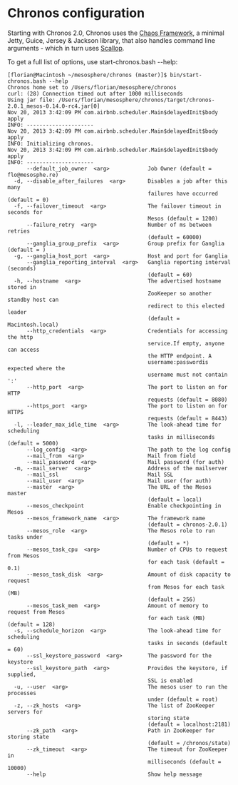 # Chronos configuration

Starting with Chronos 2.0, Chronos uses the [Chaos Framework](https://github.com/mesosphere/chaos), a minimal Jetty, Guice, Jersey & Jackson library, that also handles command line arguments - which in turn uses [Scallop](https://github.com/scallop/scallop).

To get a full list of options, use start-chronos.bash --help:

    [florian@Macintosh ~/mesosphere/chronos (master)]$ bin/start-chronos.bash --help
    Chronos home set to /Users/florian/mesosphere/chronos
    curl: (28) Connection timed out after 1000 milliseconds
    Using jar file: /Users/florian/mesosphere/chronos/target/chronos-2.0.1_mesos-0.14.0-rc4.jar[0]
    Nov 20, 2013 3:42:09 PM com.airbnb.scheduler.Main$delayedInit$body apply
    INFO: ---------------------
    Nov 20, 2013 3:42:09 PM com.airbnb.scheduler.Main$delayedInit$body apply
    INFO: Initializing chronos.
    Nov 20, 2013 3:42:09 PM com.airbnb.scheduler.Main$delayedInit$body apply
    INFO: ---------------------
          --default_job_owner  <arg>            Job Owner (default = flo@mesosphe.re)
      -d, --disable_after_failures  <arg>       Disables a job after this many
                                                failures have occurred (default = 0)
      -f, --failover_timeout  <arg>             The failover timeout in seconds for
                                                Mesos (default = 1200)
          --failure_retry  <arg>                Number of ms between retries
                                                (default = 60000)
          --ganglia_group_prefix  <arg>         Group prefix for Ganglia (default = )
      -g, --ganglia_host_port  <arg>            Host and port for Ganglia
          --ganglia_reporting_interval  <arg>   Ganglia reporting interval (seconds)
                                                (default = 60)
      -h, --hostname  <arg>                     The advertised hostname stored in
                                                ZooKeeper so another standby host can
                                                redirect to this elected leader
                                                (default = Macintosh.local)
          --http_credentials  <arg>             Credentials for accessing the http
                                                service.If empty, anyone can access
                                                the HTTP endpoint. A
                                                username:passwordis expected where the
                                                username must not contain ':'
          --http_port  <arg>                    The port to listen on for HTTP
                                                requests (default = 8080)
          --https_port  <arg>                   The port to listen on for HTTPS
                                                requests (default = 8443)
      -l, --leader_max_idle_time  <arg>         The look-ahead time for scheduling
                                                tasks in milliseconds (default = 5000)
          --log_config  <arg>                   The path to the log config
          --mail_from  <arg>                    Mail from field
          --mail_password  <arg>                Mail password (for auth)
      -m, --mail_server  <arg>                  Address of the mailserver
          --mail_ssl                            Mail SSL
          --mail_user  <arg>                    Mail user (for auth)
          --master  <arg>                       The URL of the Mesos master
                                                (default = local)
          --mesos_checkpoint                    Enable checkpointing in Mesos
          --mesos_framework_name  <arg>         The framework name
                                                (default = chronos-2.0.1)
          --mesos_role  <arg>                   The Mesos role to run tasks under
                                                (default = *)
          --mesos_task_cpu  <arg>               Number of CPUs to request from Mesos
                                                for each task (default = 0.1)
          --mesos_task_disk  <arg>              Amount of disk capacity to request
                                                from Mesos for each task (MB)
                                                (default = 256)
          --mesos_task_mem  <arg>               Amount of memory to request from Mesos
                                                for each task (MB) (default = 128)
      -s, --schedule_horizon  <arg>             The look-ahead time for scheduling
                                                tasks in seconds (default = 60)
          --ssl_keystore_password  <arg>        The password for the keystore
          --ssl_keystore_path  <arg>            Provides the keystore, if supplied,
                                                SSL is enabled
      -u, --user  <arg>                         The mesos user to run the processes
                                                under (default = root)
      -z, --zk_hosts  <arg>                     The list of ZooKeeper servers for
                                                storing state
                                                (default = localhost:2181)
          --zk_path  <arg>                      Path in ZooKeeper for storing state
                                                (default = /chronos/state)
          --zk_timeout  <arg>                   The timeout for ZooKeeper in
                                                milliseconds (default = 10000)
          --help                                Show help message
